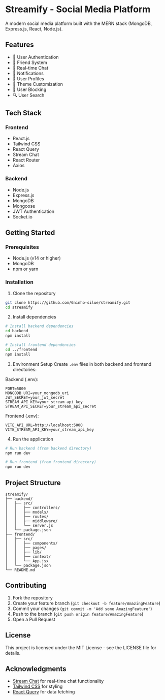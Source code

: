 # Streamify - Social Media Platform

A modern social media platform built with the MERN stack (MongoDB, Express.js, React, Node.js).

## Features

- 🔐 User Authentication
- 👥 Friend System
- 💬 Real-time Chat
- 🔔 Notifications
- 👤 User Profiles
- 🎨 Theme Customization
- 🚫 User Blocking
- 🔍 User Search

## Tech Stack

### Frontend
- React.js
- Tailwind CSS
- React Query
- Stream Chat
- React Router
- Axios

### Backend
- Node.js
- Express.js
- MongoDB
- Mongoose
- JWT Authentication
- Socket.io

## Getting Started

### Prerequisites
- Node.js (v14 or higher)
- MongoDB
- npm or yarn

### Installation

1. Clone the repository
```bash
git clone https://github.com/Gninho-silue/streamify.git
cd streamify
```

2. Install dependencies
```bash
# Install backend dependencies
cd backend
npm install

# Install frontend dependencies
cd ../frontend
npm install
```

3. Environment Setup
Create `.env` files in both backend and frontend directories:

Backend (.env):
```
PORT=5000
MONGODB_URI=your_mongodb_uri
JWT_SECRET=your_jwt_secret
STREAM_API_KEY=your_stream_api_key
STREAM_API_SECRET=your_stream_api_secret
```

Frontend (.env):
```
VITE_API_URL=http://localhost:5000
VITE_STREAM_API_KEY=your_stream_api_key
```

4. Run the application
```bash
# Run backend (from backend directory)
npm run dev

# Run frontend (from frontend directory)
npm run dev
```

## Project Structure

```
streamify/
├── backend/
│   ├── src/
│   │   ├── controllers/
│   │   ├── models/
│   │   ├── routes/
│   │   ├── middleware/
│   │   └── server.js
│   └── package.json
├── frontend/
│   ├── src/
│   │   ├── components/
│   │   ├── pages/
│   │   ├── lib/
│   │   ├── context/
│   │   └── App.jsx
│   └── package.json
└── README.md
```

## Contributing

1. Fork the repository
2. Create your feature branch (`git checkout -b feature/AmazingFeature`)
3. Commit your changes (`git commit -m 'Add some AmazingFeature'`)
4. Push to the branch (`git push origin feature/AmazingFeature`)
5. Open a Pull Request

## License

This project is licensed under the MIT License - see the LICENSE file for details.

## Acknowledgments

- [Stream Chat](https://getstream.io/chat/) for real-time chat functionality
- [Tailwind CSS](https://tailwindcss.com/) for styling
- [React Query](https://tanstack.com/query/latest) for data fetching 